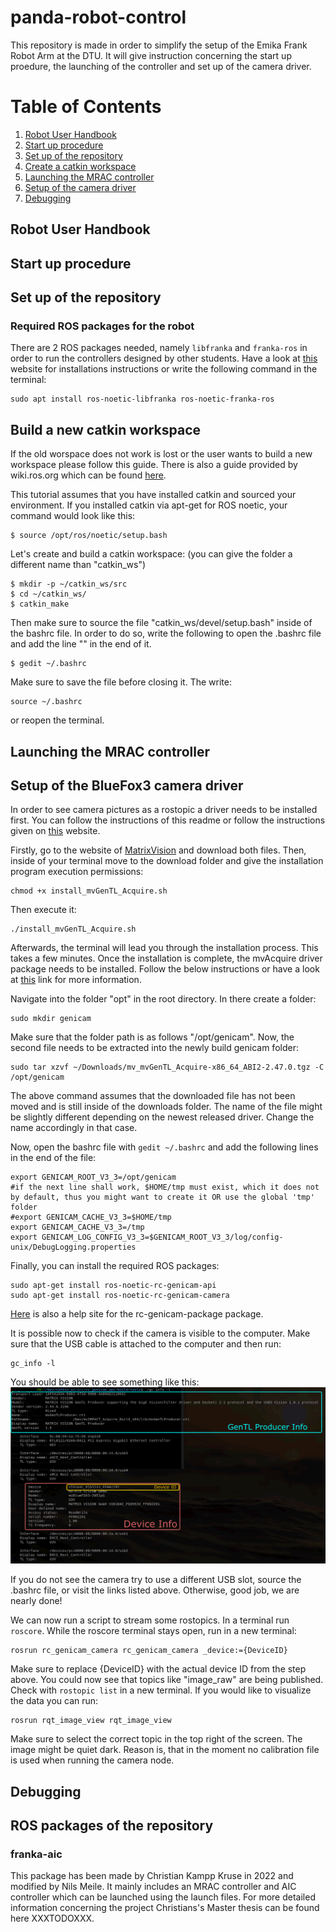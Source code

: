 # panda-robot-control
This repository is made in order to simplify the setup of the Emika Frank Robot Arm at the DTU. It will give instruction concerning the start up proedure, the launching of the controller and set up of the camera driver.
# Table of Contents
1. [Robot User Handbook](#handbook)
2. [Start up procedure](#startUp)
3. [Set up of the repository](#repository)
4. [Create a catkin workspace](#catkinWorkspace)
5. [Launching the MRAC controller](#mracLaunch)
6. [Setup of the camera driver](#cameraDriver)
7. [Debugging](#debugging)


## Robot User Handbook
## Start up procedure
## Set up of the repository
### Required ROS packages for the robot
There are 2 ROS packages needed, namely `libfranka` and `franka-ros` in order to run the controllers designed by other students. Have a look at [this](https://frankaemika.github.io/docs/installation_linux.html) website for installations instructions or write the following command in the terminal:
```
sudo apt install ros-noetic-libfranka ros-noetic-franka-ros
```
## Build a new catkin workspace
If the old worspace does not work is lost or the user wants to build a new workspace please follow this guide.
There is also a guide provided by wiki.ros.org which can be found [here](https://wiki.ros.org/catkin/Tutorials/create_a_workspace).

This tutorial assumes that you have installed catkin and sourced your environment. If you installed catkin via apt-get for ROS noetic, your command would look like this:
```
$ source /opt/ros/noetic/setup.bash
```
Let's create and build a catkin workspace: (you can give the folder a different name than "catkin_ws")
```
$ mkdir -p ~/catkin_ws/src
$ cd ~/catkin_ws/
$ catkin_make
```
Then make sure to source the file "catkin_ws/devel/setup.bash" inside of the bashrc file. In order to do so, write the following to open the .bashrc file and add the line "" in the end of it.
```
$ gedit ~/.bashrc
```
Make sure to save the file before closing it. The write: 
```
source ~/.bashrc
```
or reopen the terminal.
## Launching the MRAC controller
## Setup of the BlueFox3 camera driver
In order to see camera pictures as a rostopic a driver needs to be installed first. You can follow the instructions of this readme or follow the instructions given on [this](https://www.matrix-vision.com/manuals/mvBlueFOX3/UseCases_section_working_with_ROS.html) website. 

Firstly, go to the website of [MatrixVision](https://www.matrix-vision.com/en/downloads/drivers-software/mvbluefox3-usb-3-0/linux-2-6-4-x-x) and download both files. Then, inside of your terminal move to the download folder and give the installation program execution permissions:
```
chmod +x install_mvGenTL_Acquire.sh
```
Then execute it:
```
./install_mvGenTL_Acquire.sh
```
Afterwards, the terminal will lead you through the installation process. This takes a few minutes.
Once the installation is complete, the mvAcquire driver package needs to be installed. Follow the below instructions or have a look at [this](https://www.matrix-vision.com/manuals/SDK_CPP/InstallationFromPrivateSetupRoutines.html#InstallationFromPrivateSetupRouinesLinux) link for more information. 

Navigate into the folder "opt" in the root directory. In there create a folder:
```
sudo mkdir genicam
```
Make sure that the folder path is as follows "/opt/genicam". Now, the second file needs to be extracted into the newly build genicam folder:
```
sudo tar xzvf ~/Downloads/mv_mvGenTL_Acquire-x86_64_ABI2-2.47.0.tgz -C /opt/genicam
```
The above command assumes that the downloaded file has not been moved and is still inside of the downloads folder. The name of the file might be slightly different depending on the newest released driver. Change the name accordingly in that case.

Now, open the bashrc file with `gedit ~/.bashrc` and add the following lines in the end of the file:
```
export GENICAM_ROOT_V3_3=/opt/genicam
#if the next line shall work, $HOME/tmp must exist, which it does not by default, thus you might want to create it OR use the global 'tmp' folder
#export GENICAM_CACHE_V3_3=$HOME/tmp
export GENICAM_CACHE_V3_3=/tmp
export GENICAM_LOG_CONFIG_V3_3=$GENICAM_ROOT_V3_3/log/config-unix/DebugLogging.properties
```
Finally, you can install the required ROS packages:
```
sudo apt-get install ros-noetic-rc-genicam-api
sudo apt-get install ros-noetic-rc-genicam-camera
```
[Here](http://wiki.ros.org/rc_genicam_api) is also a help site for the rc-genicam-package package.

It is possible now to check if the camera is visible to the computer. Make sure that the USB cable is attached to the computer and then run:
```
gc_info -l
```
You should be able to see something like this:
![gc_info Output example](images/gc_infoOutput.png)

If you do not see the camera try to use a different USB slot, source the .bashrc file, or visit the links listed above. Otherwise, good job, we are nearly done!

We can now run a script to stream some rostopics. In a terminal run `roscore`. While the roscore terminal stays open, run in a new terminal:
```
rosrun rc_genicam_camera rc_genicam_camera _device:={DeviceID}
```
Make sure to replace {DeviceID} with the actual device ID from the step above. 
You could now see that topics like "image_raw" are being published. Check with `rostopic list` in a new terminal. If you would like to visualize the data you can run:
```
rosrun rqt_image_view rqt_image_view
```
Make sure to select the correct topic in the top right of the screen. The image might be quiet dark. Reason is, that in the moment no calibration file is used when running the camera node.
## Debugging
## ROS packages of the repository
### franka-aic
This package has been made by Christian Kampp Kruse in 2022 and modified by Nils Meile. It mainly includes an MRAC controller and AIC controller which can be launched using the launch files. For more detailed information concerning the project Christians's Master thesis can be found here XXXTODOXXX.
